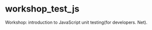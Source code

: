 workshop_test_js
================

Workshop: introduction to JavaScript unit testing(for developers. Net).
